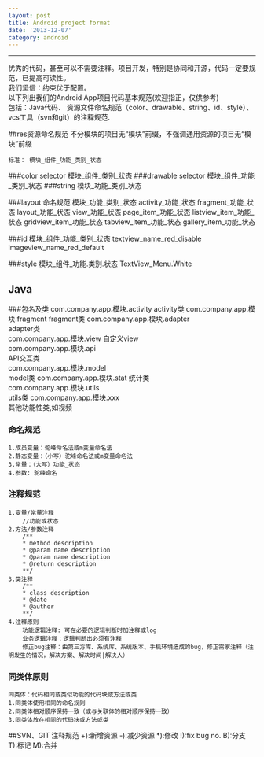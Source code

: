 ```yaml
---
layout: post
title: Android project format
date: '2013-12-07'
category: android
---
```

---
优秀的代码，甚至可以不需要注释。项目开发，特别是协同和开源，代码一定要规范，已提高可读性。  
我们坚信：约束优于配置。  
以下列出我们的Android App项目代码基本规范(欢迎指正，仅供参考)    
包括：Java代码、
资源文件命名规范（color、drawable、string、id、style）、vcs工具（svn和git）的注释规范.
                                                                                     


##res资源命名规范
不分模块的项目无“模块”前缀，不强调通用资源的项目无“模块”前缀

    标准： 模块_组件_功能_类别_状态

###color selector
    模块_组件_类别_状态
###drawable selector
    模块_组件_功能_类别_状态
###string
    模块_功能_类别_状态
    
###layout 命名规范
    模块_功能_类别_状态
    activity_功能_状态
    fragment_功能_状态
    layout_功能_状态
    view_功能_状态
    page_item_功能_状态
    listview_item_功能_状态
    gridview_item_功能_状态
    tabview_item_功能_状态
    gallery_item_功能_状态
    
###id
    模块_组件_功能_类别_状态
    textview_name_red_disable
    imageview_name_red_default
    
###style
    模块_组件_功能.类别.状态
    TextView_Menu.White
    
## Java
###包名及类
    com.company.app.模块.activity
        activity类
    com.company.app.模块.fragment
       fragment类
    com.company.app.模块.adapter  
        adapter类   
    com.company.app.模块.view 
        自定义view     
    com.company.app.模块.api  
        API交互类      
    com.company.app.模块.model    
        model类 
    com.company.app.模块.stat
        统计类     
    com.company.app.模块.utils    
        utils类 
    com.company.app.模块.xxx  
        其他功能性类,如视频 

### 命名规范
    1.成员变量：驼峰命名法或m变量命名法
    2.静态变量：（小写）驼峰命名法或m变量命名法
    3.常量：（大写）功能_状态 
    4.参数: 驼峰命名

### 注释规范
    1.变量/常量注释
        //功能或状态
    2.方法/参数注释
        /**
        * method description
        * @param name description
        * @param name description
        * @return description
        **/
    3.类注释
        /**
        * class description
        * @date 
        * @author
        **/
    4.注释原则
        功能逻辑注释: 可在必要的逻辑判断时加注释或log
        业务逻辑注释：逻辑判断出必须有注释
        修正bug注释：由第三方库、系统库、系统版本、手机环境造成的bug，修正需家注释（注明发生的情况，解决方案、解决时间|解决人）
        
### 同类体原则
    同类体：代码相同或类似功能的代码块或方法或类
    1.同类体使用相同的命名规则
    2.同类体相对顺序保持一致（或与关联体的相对顺序保持一致）
    3.同类体放在相同的代码块或方法或类



##SVN、GIT 注释规范
    +):新增资源
    -):减少资源
    *):修改
    !):fix bug no.
    B):分支
    T):标记
    M):合并

  
    
